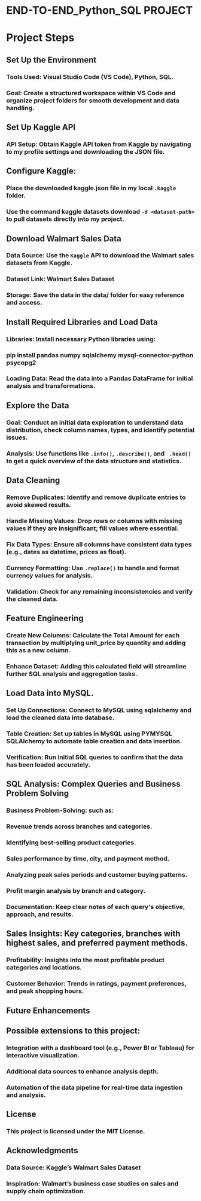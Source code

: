 # END-TO-END_Python_SQL PROJECT

# Project Steps
## Set Up the Environment
### Tools Used: Visual Studio Code (VS Code), Python, SQL.
### Goal: Create a structured workspace within VS Code and organize project folders for smooth development and data handling.
## Set Up Kaggle API
### API Setup: Obtain Kaggle API token from Kaggle by navigating to my profile settings and downloading the JSON file.
## Configure Kaggle:
### Place the downloaded kaggle.json file in my local `.kaggle `folder.
### Use the command kaggle datasets download `-d <dataset-path>` to pull datasets directly into my project.
## Download Walmart Sales Data
### Data Source: Use the `Kaggle` API to download the Walmart sales datasets from Kaggle.
### Dataset Link: Walmart Sales Dataset
### Storage: Save the data in the data/ folder for easy reference and access.
## Install Required Libraries and Load Data
### Libraries: Install necessary Python libraries using:
### pip install pandas numpy sqlalchemy mysql-connector-python psycopg2
### Loading Data: Read the data into a Pandas DataFrame for initial analysis and transformations.
## Explore the Data
### Goal: Conduct an initial data exploration to understand data distribution, check column names, types, and identify potential issues.
### Analysis: Use functions like `.info()`, `.describe()`, and  ` .head()` to get a quick overview of the data structure and statistics.
## Data Cleaning
### Remove Duplicates: Identify and remove duplicate entries to avoid skewed results.
### Handle Missing Values: Drop rows or columns with missing values if they are insignificant; fill values where essential.
### Fix Data Types: Ensure all columns have consistent data types (e.g., dates as datetime, prices as float).
### Currency Formatting: Use `.replace()` to handle and format currency values for analysis.
### Validation: Check for any remaining inconsistencies and verify the cleaned data.
## Feature Engineering
### Create New Columns: Calculate the Total Amount for each transaction by multiplying unit_price by quantity and adding this as a new column.
### Enhance Dataset: Adding this calculated field will streamline further SQL analysis and aggregation tasks.
## Load Data into MySQL.
### Set Up Connections: Connect to MySQL  using sqlalchemy and load the cleaned data into database.
### Table Creation: Set up tables in MySQL using PYMYSQL SQLAlchemy to automate table creation and data insertion.
### Verification: Run initial SQL queries to confirm that the data has been loaded accurately.
## SQL Analysis: Complex Queries and Business Problem Solving
### Business Problem-Solving:  such as:
### Revenue trends across branches and categories.
### Identifying best-selling product categories.
### Sales performance by time, city, and payment method.
### Analyzing peak sales periods and customer buying patterns.
### Profit margin analysis by branch and category.
### Documentation: Keep clear notes of each query's objective, approach, and results.

##  Sales Insights: Key categories, branches with highest sales, and preferred payment methods.
### Profitability: Insights into the most profitable product categories and locations.
### Customer Behavior: Trends in ratings, payment preferences, and peak shopping hours.
## Future Enhancements
## Possible extensions to this project:

### Integration with a dashboard tool (e.g., Power BI or Tableau) for interactive visualization.
### Additional data sources to enhance analysis depth.
### Automation of the data pipeline for real-time data ingestion and analysis.
## License
### This project is licensed under the MIT License.

## Acknowledgments
### Data Source: Kaggle’s Walmart Sales Dataset
### Inspiration: Walmart’s business case studies on sales and supply chain optimization.
